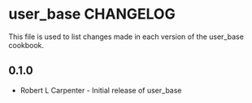 user_base CHANGELOG
===================

This file is used to list changes made in each version of the user_base cookbook.

0.1.0
-----
- Robert L Carpenter - Initial release of user_base
